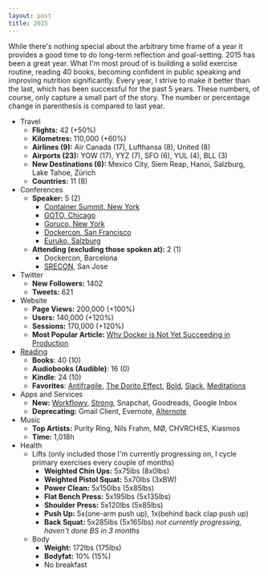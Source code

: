 ```yaml
---
layout: post
title: 2015
---
```


While there's nothing special about the arbitrary time frame of a year it
provides a good time to do long-term reflection and goal-setting. 2015 has been
a great year. What I'm most proud of is building a solid exercise routine,
reading 40 books, becoming confident in public speaking and improving nutrition
significantly. Every year, I strive to make it better than the last, which has
been successful for the past 5 years.  These numbers, of course, only capture a
small part of the story.  The number or percentage change in parenthesis is
compared to last year.

+ Travel
  - **Flights:** 42 (+50%)
  - **Kilometres:** 110,000 (+60%)
  - **Airlines (9):** Air Canada (17), Lufthansa (8), United (8)
  - **Airports (23):** YOW (17), YYZ (7), SFO (6), YUL (4), BLL (3)
  - **New Destinations (6):** Mexico City, Siem Reap, Hanoi, Salzburg, Lake Tahoe, Zürich
  - **Countries:** 11 (8)
+ Conferences
  + **Speaker:** 5 (2)
    - [Container Summit, New York](https://www.joyent.com/containersummit)
    - [GOTO, Chicago](https://www.youtube.com/watch?v=ZnIiFWD7yUw)
    - [Goruco, New York](https://www.youtube.com/watch?v=ev0KpoACieo)
    - [Dockercon, San Francisco](https://www.youtube.com/watch?v=ZDeAEZHby_A)
    - [Euruko, Salzburg](http://www.euruko2015.org/)
  - **Attending (excluding those spoken at):** 2 (1)
    - Dockercon, Barcelona
    - [SRECON](https://www.usenix.org/conferences/byname/925), San Jose
+ Twitter
  - **New Followers:** 1402
  - **Tweets:** 621
+ Website
  - **Page Views:** 200,000 (+100%)
  - **Users:** 140,000 (+120%)
  - **Sessions:** 170,000 (+120%)
  - **Most Popular Article:** [Why Docker is Not Yet Succeeding in Production](http://sirupsen.com/production-docker/)
+ [Reading](https://www.goodreads.com/user/year_in_books/2015)
  - **Books**: 40 (10)
  - **Audiobooks (Audible)**: 16 (0)
  - **Kindle**: 24 (10)
  - **Favorites**: [Antifragile](https://www.goodreads.com/book/show/13530973-antifragile), [The Dorito Effect](https://www.goodreads.com/review/show/1386096068?book_show_action=false), [Bold](https://www.goodreads.com/book/show/22609444-bold), [Slack](https://www.goodreads.com/review/show/1334437374), [Meditations](https://www.goodreads.com/book/show/30659.Meditations)
+ Apps and Services
  - **New:** [Workflowy](https://workflowy.com/), [Strong](http://www.strongapp.me/), Snapchat, Goodreads, Google Inbox
  - **Deprecating:** Gmail Client, Evernote, [Alternote](http://alternoteapp.com/)
+ Music
  - **Top Artists:** Purity Ring, Nils Frahm, MØ, CHVRCHES, Kiasmos
  - **Time:** 1,018h
+ Health
  + Lifts (only included those I'm currently progressing on, I cycle primary exercises every couple of months)
    - **Weighted Chin Ups:** 5x75lbs (8x0lbs)
    - **Weighted Pistol Squat:** 5x70lbs (3xBW)
    - **Power Clean:** 5x150lbs (5x85lbs)
    - **Flat Bench Press:** 5x195lbs (5x135lbs)
    - **Shoulder Press:** 5x120lbs (5x85lbs)
    - **Push Up:** 5x(one-arm push up), 1x(behind back clap push up)
    - **Back Squat:** 5x285lbs (5x165lbs) *not currently progressing, haven't done BS in 3 months*
  + Body
    - **Weight:** 172lbs (175lbs)
    - **Bodyfat:** 10% (15%)
    - No breakfast
